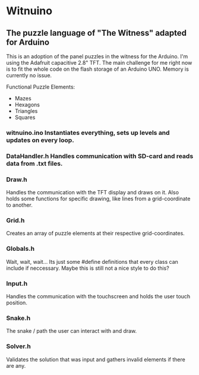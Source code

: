 # Witnuino
## The puzzle language of "The Witness" adapted for Arduino

This is an adoption of the panel puzzles in the witness for the Arduino. I'm using the Adafruit capacitive 2.8" TFT. The main challenge for me right now is to fit the whole code on the flash storage of an Arduino UNO. Memory is currently no issue. 

Functional Puzzle Elements:
- Mazes
- Hexagons
- Triangles
- Squares


### witnuino.ino  Instantiates everything, sets up levels and updates on every loop.

### DataHandler.h  Handles communication with SD-card and reads data from .txt files.

### Draw.h
Handles the communication with the TFT display and draws on it. Also holds some functions for specific drawing, like lines from a grid-coordinate to another.

### Grid.h
Creates an array of puzzle elements at their respective grid-coordinates.

### Globals.h
Wait, wait, wait... Its just some #define definitions that every class can include if neccessary. Maybe this is still not a nice style to do this?

### Input.h
Handles the communication with the touchscreen and holds the user touch position.

### Snake.h
The snake / path the user can interact with and draw. 

### Solver.h
Validates the solution that was input and gathers invalid elements if there are any.

